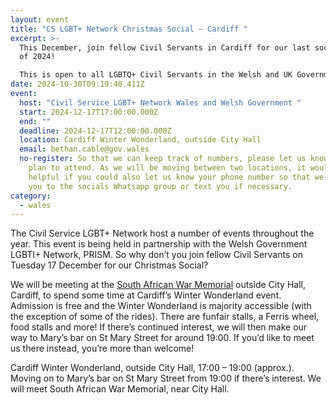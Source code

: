 ```yaml
---
layout: event
title: "CS LGBT+ Network Christmas Social – Cardiff "
excerpt: >-
  This December, join fellow Civil Servants in Cardiff for our last social event
  of 2024! 

  This is open to all LGBTQ+ Civil Servants in the Welsh and UK Governments, along with their supportive family and friends.
date: 2024-10-30T09:19:40.411Z
event:
  host: "Civil Service LGBT+ Network Wales and Welsh Government "
  start: 2024-12-17T17:00:00.000Z
  end: ""
  deadline: 2024-12-17T12:00:00.000Z
  location: Cardiff Winter Wonderland, outside City Hall
  email: bethan.cable@gov.wales
  no-register: So that we can keep track of numbers, please let us know if you
    plan to attend. As we will be moving between two locations, it would be
    helpful if you could also let us know your phone number so that we can add
    you to the socials Whatsapp group or text you if necessary.
category:
  - wales
---
```

The Civil Service LGBT+ Network host a number of events throughout the year. This event is being held in partnership with the Welsh Government LGBTI+ Network, PRISM. So why don’t you join fellow Civil Servants on Tuesday 17 December for our Christmas Social?

We will be meeting at the [South African War Memorial](https://www.google.co.uk/maps/place/South+African+War+Memorial/@51.4847228,-3.1790144,19z/data=!4m6!3m5!1s0x486e1cbaf81d4bcb:0x5ccaaabcf1045471!8m2!3d51.4845018!4d-3.1791204!16s%2Fg%2F11bwyxsjbk?entry=tts) outside City Hall, Cardiff, to spend some time at Cardiff’s Winter Wonderland event. Admission is free and the Winter Wonderland is majority accessible (with the exception of some of the rides). There are funfair stalls, a Ferris wheel, food stalls and more! If there’s continued interest, we will then make our way to Mary’s bar on St Mary Street for around 19:00. If you’d like to meet us there instead, you’re more than welcome!

Cardiff Winter Wonderland, outside City Hall, 17:00 – 19:00 (approx.). Moving on to Mary’s bar on St Mary Street from 19:00 if there’s interest. We will meet South African War Memorial, near City Hall.